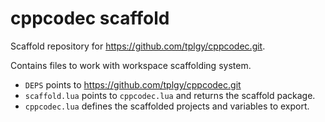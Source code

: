 # cppcodec scaffold

Scaffold repository for https://github.com/tplgy/cppcodec.git.

Contains files to work with workspace scaffolding system.

- `DEPS` points to https://github.com/tplgy/cppcodec.git
- `scaffold.lua` points to `cppcodec.lua` and returns the scaffold package.
- `cppcodec.lua` defines the scaffolded projects and variables to export.

